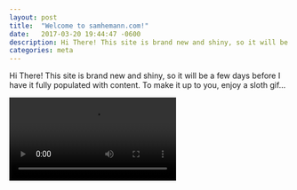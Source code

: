 ```yaml
---
layout: post
title:  "Welcome to samhemann.com!"
date:   2017-03-20 19:44:47 -0600
description: Hi There! This site is brand new and shiny, so it will be a few days before I have it fully populated with content.
categories: meta
---
```


Hi There! This site is brand new and shiny, so it will be a few days 
before I have it fully populated with content. To make it up to you, 
enjoy a sloth gif...
<div class="vidcenter">
<video preload="auto" autoplay="autoplay" loop="loop" style="width: 300px;">
    <source src="//i.imgur.com/hGcZAHs.webm" type="video/webm"></source>
</video>
</div>
